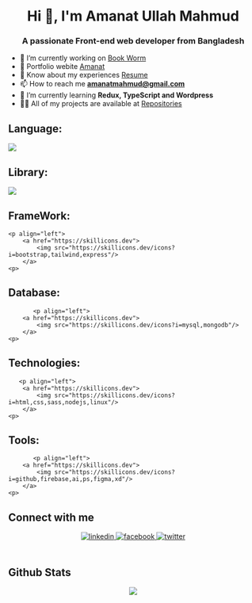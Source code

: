 <h1 align="center">Hi 👋, I'm Amanat Ullah Mahmud</h1>
<h3 align="center">A passionate Front-end web developer from Bangladesh</h3>

- 🔭 I’m currently working on [Book Worm](https://book-worm-65870.web.app/)
- 💯 Portfolio webite [Amanat](https://amanatmahmud.com)
- 📄 Know about my experiences [Resume](https://tinyurl.com/3vzp7mdt)
- 📫 How to reach me **amanatmahmud@gmail.com**
- 🌱 I’m currently learning **Redux, TypeScript and Wordpress**
- 👨‍💻 All of my projects are available at [Repositories](https://github.com/amanat-mahmud?tab=repositories)


<!-- <h3 align="left">Front End:</h3> -->
<!-- ## Front End:
<p align="left">
    <a href="https://skillicons.dev">
    <img src="https://skillicons.dev/icons?i=html,css,bootstrap,tailwind,sass,js,react" />
  </a><p>
     
## Back End:
<p align="left">
    <a href="https://skillicons.dev">
    <img src="https://skillicons.dev/icons?i=nodejs,express,mongodb" />
  </a>
</p>

## Languages:
<p align="left">
    <a href="https://skillicons.dev">
    <img src="https://skillicons.dev/icons?i=c,cpp,java,mysql,python" />
  </a>
</p>

## Tools:

<p align="left">
        <a href="https://skillicons.dev">
    <img src="https://skillicons.dev/icons?i=github,firebase,linux,ai,ps,figma,xd" />
  </a>
</p> -->

## Language:

<p align="left">
    <a href="https://skillicons.dev">
        <img src="https://skillicons.dev/icons?i=c,cpp,java,js,python"/>
    </a>
<p>
    

    
## Library:
   <p align="left">
        <a href="https://skillicons.dev">
            <img src="https://skillicons.dev/icons?i=react"/>
        </a>
    <p>
            
 ## FrameWork:
    <p align="left">
        <a href="https://skillicons.dev">
            <img src="https://skillicons.dev/icons?i=bootstrap,tailwind,express"/>
        </a>
    <p>
   
 ## Database:
           <p align="left">
        <a href="https://skillicons.dev">
            <img src="https://skillicons.dev/icons?i=mysql,mongodb"/>
        </a>
    <p>
        
 ## Technologies:
       <p align="left">
        <a href="https://skillicons.dev">
            <img src="https://skillicons.dev/icons?i=html,css,sass,nodejs,linux"/>
        </a>
    <p>
        
## Tools:
           <p align="left">
        <a href="https://skillicons.dev">
            <img src="https://skillicons.dev/icons?i=github,firebase,ai,ps,figma,xd"/>
        </a>
    <p>

## Connect with me  
<div align="center">
    <a href="https://linkedin.com/in/amanat-mahmud" target="_blank">
<img src=https://img.shields.io/badge/LinkedIn-0077B5?style=for-the-badge&logo=linkedin&logoColor=white alt=linkedin style="margin-bottom: 5px;" />
</a> 
<a href="https://www.facebook.com/profile.php?id=100009255360840&mibextid=ZbWKwL" target="_blank">
<img src=https://img.shields.io/badge/Facebook-1877F2?style=for-the-badge&logo=facebook&logoColor=white alt=facebook style="margin-bottom: 5px;" />
</a> 
    <a href="https://twitter.com/amanat_mahmud" target="_blank">
<img src=https://img.shields.io/badge/Twitter-1DA1F2?style=for-the-badge&logo=twitter&logoColor=white alt=twitter style="margin-bottom: 5px;" />
</a>
    
</div>  
  

<br/>  


## Github Stats  
<div align="center">
<img src="https://github-readme-stats.vercel.app/api?username=amanat-mahmud&show_icons=true&count_private=true&hide_border=false&theme=dark" align="center"/>
</div>  
